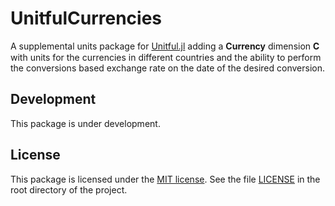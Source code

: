 # UnitfulCurrencies

A supplemental units package for [Unitful.jl](https://github.com/PainterQubits/Unitful.jl) adding a **Currency** dimension 𝐂 with units for the currencies in different countries and the ability to perform the conversions based exchange rate on the date of the desired conversion.

## Development

This package is under development.

## License

This package is licensed under the [MIT license](https://opensource.org/licenses/MIT). See the file [LICENSE](LICENSE) in the root directory of the project.